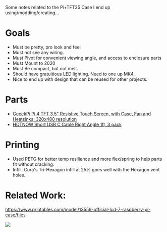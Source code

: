 Some notes related to the Pi+TFT35 Case I end up using/modding/creating...

# Goals
- Must be pretty, pro look and feel
- Must not see any wiring.
- Must Pivot for convenient viewing angle, and access to enclosure parts
- Must Mount to 2020
- Must Be compact, but not melt.
- Should have gratuitious LED lighting.  Need to one up MK4.
- Nice to end up with design that can be reused for other projects.

# Parts

- [GeeekPi Pi 4 TFT 3.5" Resistive Touch Screen, with Case, Fan and Heatsinks. 320x480 resolution](https://www.amazon.com/gp/product/B083C12N57)
- [HOTNOW Short USB C Cable Right Angle 1ft, 3 pack](https://www.amazon.com/gp/product/B092KF36T6)


# Printing

- Used PETG for better temp resilience and more flex/spring to help parts fit without cracking.
- Infill: Cura's Tri-Hexagon infill at 25% goes well with the Hexagon vent holes.

# Related Work:

https://www.printables.com/model/13559-official-lcd-7-raspberry-pi-case/files

![](https://media.printables.com/media/prints/13559/images/121712_9f5b8a5f-cef2-41cc-9dfb-3fcf251d7161/thumbs/inside/1280x960/jpg/img_20180904_165834_13559.webp)


